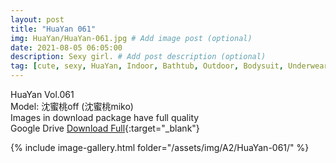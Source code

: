 ```yaml
---
layout: post
title: "HuaYan 061"
img: HuaYan/HuaYan-061.jpg # Add image post (optional)
date: 2021-08-05 06:05:00
description: Sexy girl. # Add post description (optional)
tag: [cute, sexy, HuaYan, Indoor, Bathtub, Outdoor, Bodysuit, Underwear, Cosplay, Big Tits, Tattoo]
---
```

HuaYan Vol.061  
Model: 沈蜜桃off (沈蜜桃miko)  
Images in download package have full quality                    
Google Drive [Download Full](http://gestyy.com/eoGhPC){:target="_blank"}

{% include image-gallery.html folder="/assets/img/A2/HuaYan-061/" %}
